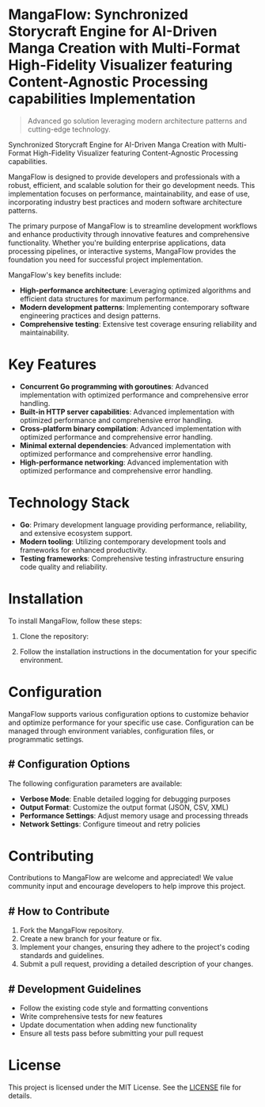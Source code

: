 <!-- fallback_MangaFlow_20250803185652_19726 -->

# MangaFlow: Synchronized Storycraft Engine for AI-Driven Manga Creation with Multi-Format High-Fidelity Visualizer featuring Content-Agnostic Processing capabilities Implementation
> Advanced go solution leveraging modern architecture patterns and cutting-edge technology.

Synchronized Storycraft Engine for AI-Driven Manga Creation with Multi-Format High-Fidelity Visualizer featuring Content-Agnostic Processing capabilities.

MangaFlow is designed to provide developers and professionals with a robust, efficient, and scalable solution for their go development needs. This implementation focuses on performance, maintainability, and ease of use, incorporating industry best practices and modern software architecture patterns.

The primary purpose of MangaFlow is to streamline development workflows and enhance productivity through innovative features and comprehensive functionality. Whether you're building enterprise applications, data processing pipelines, or interactive systems, MangaFlow provides the foundation you need for successful project implementation.

MangaFlow's key benefits include:

* **High-performance architecture**: Leveraging optimized algorithms and efficient data structures for maximum performance.
* **Modern development patterns**: Implementing contemporary software engineering practices and design patterns.
* **Comprehensive testing**: Extensive test coverage ensuring reliability and maintainability.

# Key Features

* **Concurrent Go programming with goroutines**: Advanced implementation with optimized performance and comprehensive error handling.
* **Built-in HTTP server capabilities**: Advanced implementation with optimized performance and comprehensive error handling.
* **Cross-platform binary compilation**: Advanced implementation with optimized performance and comprehensive error handling.
* **Minimal external dependencies**: Advanced implementation with optimized performance and comprehensive error handling.
* **High-performance networking**: Advanced implementation with optimized performance and comprehensive error handling.

# Technology Stack

* **Go**: Primary development language providing performance, reliability, and extensive ecosystem support.
* **Modern tooling**: Utilizing contemporary development tools and frameworks for enhanced productivity.
* **Testing frameworks**: Comprehensive testing infrastructure ensuring code quality and reliability.

# Installation

To install MangaFlow, follow these steps:

1. Clone the repository:


2. Follow the installation instructions in the documentation for your specific environment.

# Configuration

MangaFlow supports various configuration options to customize behavior and optimize performance for your specific use case. Configuration can be managed through environment variables, configuration files, or programmatic settings.

## # Configuration Options

The following configuration parameters are available:

* **Verbose Mode**: Enable detailed logging for debugging purposes
* **Output Format**: Customize the output format (JSON, CSV, XML)
* **Performance Settings**: Adjust memory usage and processing threads
* **Network Settings**: Configure timeout and retry policies

# Contributing

Contributions to MangaFlow are welcome and appreciated! We value community input and encourage developers to help improve this project.

## # How to Contribute

1. Fork the MangaFlow repository.
2. Create a new branch for your feature or fix.
3. Implement your changes, ensuring they adhere to the project's coding standards and guidelines.
4. Submit a pull request, providing a detailed description of your changes.

## # Development Guidelines

* Follow the existing code style and formatting conventions
* Write comprehensive tests for new features
* Update documentation when adding new functionality
* Ensure all tests pass before submitting your pull request

# License

This project is licensed under the MIT License. See the [LICENSE](https://github.com/xgek/MangaFlow/blob/main/LICENSE) file for details.
